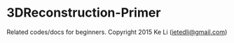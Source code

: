 # 3DReconstruction-Primer
Related codes/docs for beginners. 
Copyright 2015 Ke Li (ietedli@gmail.com)
